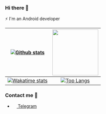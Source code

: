 ### Hi there 👋

⚡ I'm an Android developer

|[![Github stats](https://github-readme-stats.vercel.app/api?username=dmitrijkotov634&theme=radical&show_icons=true)](https://github.com/anuraghazra/github-readme-stats)|<img src="https://user-images.githubusercontent.com/53375304/165995414-b1d15d50-43cc-428a-8540-bbda07a5c279.png" width=150 height=150 />|
|:---:|:---:|
|[![Wakatime stats](https://github-readme-stats.vercel.app/api/wakatime?username=dmitrijkotov634&theme=radical&layout=compact)](https://wakatime.com/dmitrijkotov634)|[![Top Langs](https://github-readme-stats.vercel.app/api/top-langs/?username=dmitrijkotov634&theme=radical&layout=compact&langs_count=6)](https://github.com/anuraghazra/github-readme-stats)|

### Contact me 🔗

- <a href="https://t.me/waveteambot"><img src="https://upload.wikimedia.org/wikipedia/commons/thumb/8/82/Telegram_logo.svg/768px-Telegram_logo.svg.png" width=14 height=14 /> Telegram</a>
